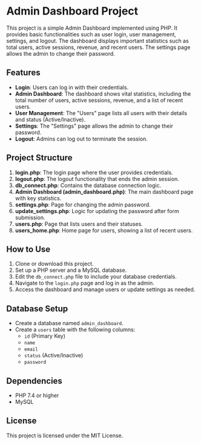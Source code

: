 # Admin Dashboard Project

This project is a simple Admin Dashboard implemented using PHP. It provides basic functionalities such as user login, user management, settings, and logout. The dashboard displays important statistics such as total users, active sessions, revenue, and recent users. The settings page allows the admin to change their password.

## Features

- **Login**: Users can log in with their credentials.
- **Admin Dashboard**: The dashboard shows vital statistics, including the total number of users, active sessions, revenue, and a list of recent users.
- **User Management**: The "Users" page lists all users with their details and status (Active/Inactive).
- **Settings**: The "Settings" page allows the admin to change their password.
- **Logout**: Admins can log out to terminate the session.

## Project Structure

1. **login.php**: The login page where the user provides credentials.
2. **logout.php**: The logout functionality that ends the admin session.
3. **db_connect.php**: Contains the database connection logic.
4. **Admin Dashboard (admin_dashboard.php)**: The main dashboard page with key statistics.
5. **settings.php**: Page for changing the admin password.
6. **update_settings.php**: Logic for updating the password after form submission.
7. **users.php**: Page that lists users and their statuses.
8. **users_home.php**: Home page for users, showing a list of recent users.

## How to Use

1. Clone or download this project.
2. Set up a PHP server and a MySQL database.
3. Edit the `db_connect.php` file to include your database credentials.
4. Navigate to the `login.php` page and log in as the admin.
5. Access the dashboard and manage users or update settings as needed.

## Database Setup

- Create a database named `admin_dashboard`.
- Create a `users` table with the following columns:
  - `id` (Primary Key)
  - `name`
  - `email`
  - `status` (Active/Inactive)
  - `password`

## Dependencies

- PHP 7.4 or higher
- MySQL

## License

This project is licensed under the MIT License.
